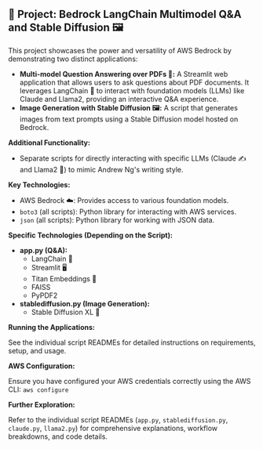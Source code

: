 ## 🚀 Project: Bedrock LangChain Multimodel Q&A and Stable Diffusion 🖼️

This project showcases the power and versatility of AWS Bedrock by demonstrating two distinct applications:

*   **Multi-model Question Answering over PDFs 💬:** A Streamlit web application that allows users to ask questions about PDF documents. It leverages LangChain 🔗 to interact with foundation models (LLMs) like Claude and Llama2, providing an interactive Q&A experience.
*   **Image Generation with Stable Diffusion 🖼️:** A script that generates images from text prompts using a Stable Diffusion model hosted on Bedrock.

**Additional Functionality:**

*   Separate scripts for directly interacting with specific LLMs (Claude ✍️ and Llama2 🦙) to mimic Andrew Ng's writing style.

**Key Technologies:**

*   AWS Bedrock ☁️: Provides access to various foundation models.
*   `boto3` (all scripts): Python library for interacting with AWS services.
*   `json` (all scripts): Python library for working with JSON data.

**Specific Technologies (Depending on the Script):**

*   **app.py (Q&A):**
    *   LangChain 🔗
    *   Streamlit 🖥️
    *   Titan Embeddings 🔢
    *   FAISS
    *   PyPDF2
*   **stablediffusion.py (Image Generation):**
    *   Stable Diffusion XL 🎨

**Running the Applications:**

See the individual script READMEs for detailed instructions on requirements, setup, and usage.

**AWS Configuration:**

Ensure you have configured your AWS credentials correctly using the AWS CLI: `aws configure`

**Further Exploration:**

Refer to the individual script READMEs (`app.py`, `stablediffusion.py`, `claude.py`, `llama2.py`) for comprehensive explanations, workflow breakdowns, and code details.